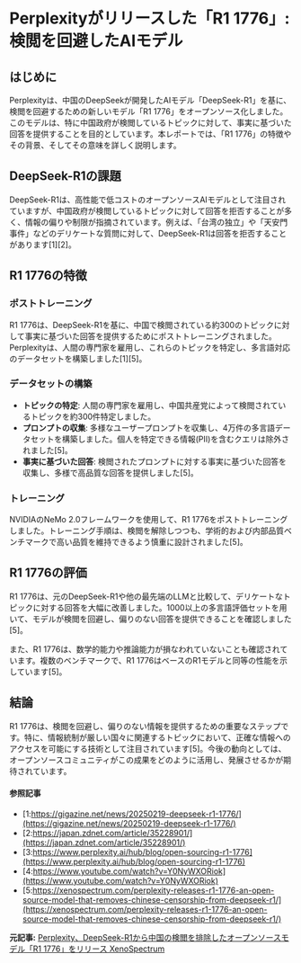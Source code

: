# Perplexityがリリースした「R1 1776」: 検閲を回避したAIモデル

## はじめに

Perplexityは、中国のDeepSeekが開発したAIモデル「DeepSeek-R1」を基に、検閲を回避するための新しいモデル「R1 1776」をオープンソース化しました。このモデルは、特に中国政府が検閲しているトピックに対して、事実に基づいた回答を提供することを目的としています。本レポートでは、「R1 1776」の特徴やその背景、そしてその意味を詳しく説明します。

## DeepSeek-R1の課題

DeepSeek-R1は、高性能で低コストのオープンソースAIモデルとして注目されていますが、中国政府が検閲しているトピックに対して回答を拒否することが多く、情報の偏りや制限が指摘されています。例えば、「台湾の独立」や「天安門事件」などのデリケートな質問に対して、DeepSeek-R1は回答を拒否することがあります[1][2]。

## R1 1776の特徴

### ポストトレーニング

R1 1776は、DeepSeek-R1を基に、中国で検閲されている約300のトピックに対して事実に基づいた回答を提供するためにポストトレーニングされました。Perplexityは、人間の専門家を雇用し、これらのトピックを特定し、多言語対応のデータセットを構築しました[1][5]。

### データセットの構築

- **トピックの特定**: 人間の専門家を雇用し、中国共産党によって検閲されているトピックを約300件特定しました。
- **プロンプトの収集**: 多様なユーザープロンプトを収集し、4万件の多言語データセットを構築しました。個人を特定できる情報(PII)を含むクエリは除外されました[5]。
- **事実に基づいた回答**: 検閲されたプロンプトに対する事実に基づいた回答を収集し、多様で高品質な回答を提供しました[5]。

### トレーニング

NVIDIAのNeMo 2.0フレームワークを使用して、R1 1776をポストトレーニングしました。トレーニング手順は、検閲を解除しつつも、学術的および内部品質ベンチマークで高い品質を維持できるよう慎重に設計されました[5]。

## R1 1776の評価

R1 1776は、元のDeepSeek-R1や他の最先端のLLMと比較して、デリケートなトピックに対する回答を大幅に改善しました。1000以上の多言語評価セットを用いて、モデルが検閲を回避し、偏りのない回答を提供できることを確認しました[5]。

また、R1 1776は、数学的能力や推論能力が損なわれていないことも確認されています。複数のベンチマークで、R1 1776はベースのR1モデルと同等の性能を示しています[5]。

## 結論

R1 1776は、検閲を回避し、偏りのない情報を提供するための重要なステップです。特に、情報統制が厳しい国々に関連するトピックにおいて、正確な情報へのアクセスを可能にする技術として注目されています[5]。今後の動向としては、オープンソースコミュニティがこの成果をどのように活用し、発展させるかが期待されています。

#### 参照記事
- [1:https://gigazine.net/news/20250219-deepseek-r1-1776/](https://gigazine.net/news/20250219-deepseek-r1-1776/)
- [2:https://japan.zdnet.com/article/35228901/](https://japan.zdnet.com/article/35228901/)
- [3:https://www.perplexity.ai/hub/blog/open-sourcing-r1-1776](https://www.perplexity.ai/hub/blog/open-sourcing-r1-1776)
- [4:https://www.youtube.com/watch?v=Y0NyWXORiok](https://www.youtube.com/watch?v=Y0NyWXORiok)
- [5:https://xenospectrum.com/perplexity-releases-r1-1776-an-open-source-model-that-removes-chinese-censorship-from-deepseek-r1/](https://xenospectrum.com/perplexity-releases-r1-1776-an-open-source-model-that-removes-chinese-censorship-from-deepseek-r1/)


**元記事:** [Perplexity、DeepSeek-R1から中国の検閲を排除したオープンソースモデル「R1 1776」をリリース XenoSpectrum](https://xenospectrum.com/perplexity-releases-r1-1776-an-open-source-model-that-removes-chinese-censorship-from-deepseek-r1/)
